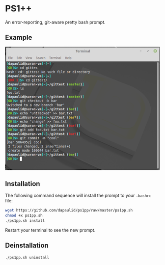 # PS1++
An error-reporting, git-aware pretty bash prompt.

## Example
![Usage example](https://raw.githubusercontent.com/dapaulid/ps1pp/master/example.png)

## Installation
The following command sequence will install the prompt to your `.bashrc` file:
```bash
wget https://github.com/dapaulid/ps1pp/raw/master/ps1pp.sh
chmod +x ps1pp.sh
./ps1pp.sh install
```
Restart your terminal to see the new prompt.

## Deinstallation
```bash
./ps1pp.sh uninstall
```
